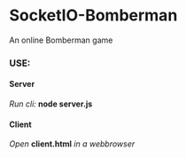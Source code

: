 # SocketIO-Bomberman
An online Bomberman game

### USE: ###
#### Server ####
_Run cli:_ **node server.js**

#### Client ####
_Open_ **client.html** _in a webbrowser_
